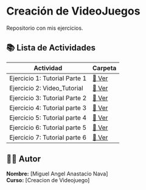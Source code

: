# Creación de VideoJuegos

Repositorio con mis ejercicios.

## 📚 Lista de Actividades

| Actividad | Carpeta |
|-----------|---------|
| Ejercicio 1: Tutorial Parte 1 | [📁 Ver](./ejercicio-2) |
| Ejercicio 2:  Video_Tutorial | [📁 Ver](./ejercicio-1)|
| Ejercicio 3: Tutorial Parte 2 | [📁 Ver](./ejercicio-3) |
| Ejercicio 4: Tutorial parte 3 | [📁 Ver](./ejercicio-4) |
| Ejercicio 5: Tutorial parte 4 | [📁 Ver](./Tutoriales/ejercicio-5) |
| Ejercicio 6: Tutorial parte 5 | [📁 Ver](./Tutoriales/ejercicio-6) |
| Ejercicio 7: Tutorial parte 6 | [📁 Ver](./Tutoriales/ejercicio-7) |

## 👨‍💻 Autor

**Nombre:** [Miguel Angel Anastacio Nava]  
**Curso:** [Creacion de Videojuego]
